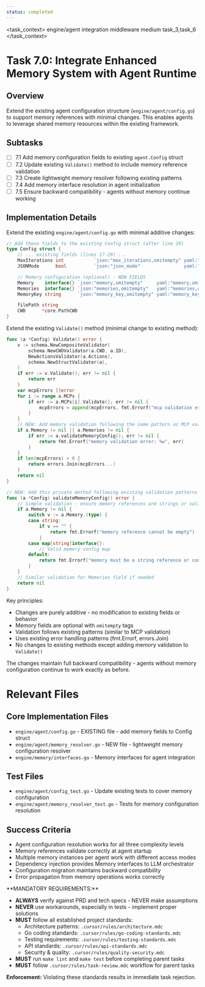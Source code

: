 ```yaml
---
status: completed
---
```


<task_context>
<domain>engine/agent</domain>
<type>integration</type>
<scope>middleware</scope>
<complexity>medium</complexity>
<dependencies>task_3,task_6</dependencies>
</task_context>

# Task 7.0: Integrate Enhanced Memory System with Agent Runtime

## Overview

Extend the existing agent configuration structure (`engine/agent/config.go`) to support memory references with minimal changes. This enables agents to leverage shared memory resources within the existing framework.

## Subtasks

- [ ] 7.1 Add memory configuration fields to existing `agent.Config` struct
- [ ] 7.2 Update existing `Validate()` method to include memory reference validation
- [ ] 7.3 Create lightweight memory resolver following existing patterns
- [ ] 7.4 Add memory interface resolution in agent initialization
- [ ] 7.5 Ensure backward compatibility - agents without memory continue working

## Implementation Details

Extend the existing `engine/agent/config.go` with minimal additive changes:

```go
// Add these fields to the existing Config struct (after line 29)
type Config struct {
    // ... existing fields (lines 17-29) ...
    MaxIterations int           `json:"max_iterations,omitempty" yaml:"max_iterations,omitempty" mapstructure:"max_iterations,omitempty"`
    JSONMode      bool          `json:"json_mode"                yaml:"json_mode"                mapstructure:"json_mode"`

    // Memory configuration (optional) - NEW FIELDS
    Memory    interface{} `json:"memory,omitempty"     yaml:"memory,omitempty"     mapstructure:"memory,omitempty"`
    Memories  interface{} `json:"memories,omitempty"   yaml:"memories,omitempty"   mapstructure:"memories,omitempty"`
    MemoryKey string      `json:"memory_key,omitempty" yaml:"memory_key,omitempty" mapstructure:"memory_key,omitempty"`

    filePath string
    CWD      *core.PathCWD
}
```

Extend the existing `Validate()` method (minimal change to existing method):

```go
func (a *Config) Validate() error {
    v := schema.NewCompositeValidator(
        schema.NewCWDValidator(a.CWD, a.ID),
        NewActionsValidator(a.Actions),
        schema.NewStructValidator(a),
    )
    if err := v.Validate(); err != nil {
        return err
    }
    var mcpErrors []error
    for i := range a.MCPs {
        if err := a.MCPs[i].Validate(); err != nil {
            mcpErrors = append(mcpErrors, fmt.Errorf("mcp validation error: %w", err))
        }
    }
    // NEW: Add memory validation following the same pattern as MCP validation
    if a.Memory != nil || a.Memories != nil {
        if err := a.validateMemoryConfig(); err != nil {
            return fmt.Errorf("memory validation error: %w", err)
        }
    }
    if len(mcpErrors) > 0 {
        return errors.Join(mcpErrors...)
    }
    return nil
}

// NEW: Add this private method following existing validation patterns
func (a *Config) validateMemoryConfig() error {
    // Simple validation - ensure memory references are strings or valid config maps
    if a.Memory != nil {
        switch v := a.Memory.(type) {
        case string:
            if v == "" {
                return fmt.Errorf("memory reference cannot be empty")
            }
        case map[string]interface{}:
            // Valid memory config map
        default:
            return fmt.Errorf("memory must be a string reference or config map")
        }
    }
    // Similar validation for Memories field if needed
    return nil
}
```

Key principles:

- Changes are purely additive - no modification to existing fields or behavior
- Memory fields are optional with `omitempty` tags
- Validation follows existing patterns (similar to MCP validation)
- Uses existing error handling patterns (fmt.Errorf, errors.Join)
- No changes to existing methods except adding memory validation to `Validate()`

The changes maintain full backward compatibility - agents without memory configuration continue to work exactly as before.

# Relevant Files

## Core Implementation Files

- `engine/agent/config.go` - EXISTING file - add memory fields to Config struct
- `engine/agent/memory_resolver.go` - NEW file - lightweight memory configuration resolver
- `engine/memory/interfaces.go` - Memory interfaces for agent integration

## Test Files

- `engine/agent/config_test.go` - Update existing tests to cover memory configuration
- `engine/agent/memory_resolver_test.go` - Tests for memory configuration resolution

## Success Criteria

- Agent configuration resolution works for all three complexity levels
- Memory references validate correctly at agent startup
- Multiple memory instances per agent work with different access modes
- Dependency injection provides Memory interfaces to LLM orchestrator
- Configuration migration maintains backward compatibility
- Error propagation from memory operations works correctly

<critical>
**MANDATORY REQUIREMENTS:**

- **ALWAYS** verify against PRD and tech specs - NEVER make assumptions
- **NEVER** use workarounds, especially in tests - implement proper solutions
- **MUST** follow all established project standards:
    - Architecture patterns: `.cursor/rules/architecture.mdc`
    - Go coding standards: `.cursor/rules/go-coding-standards.mdc`
    - Testing requirements: `.cursor/rules/testing-standards.mdc`
    - API standards: `.cursor/rules/api-standards.mdc`
    - Security & quality: `.cursor/rules/quality-security.mdc`
- **MUST** run `make lint` and `make test` before completing parent tasks
- **MUST** follow `.cursor/rules/task-review.mdc` workflow for parent tasks

**Enforcement:** Violating these standards results in immediate task rejection.
</critical>
